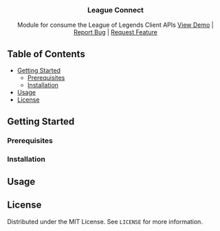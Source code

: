 <br />
<p align="center">
  <h3 align="center">League Connect</h3>

  <p align="center">
    Module for consume the League of Legends Client APIs
    <a href="https://github.com/supergrecko/league-connect">View Demo</a>
    |
    <a href="https://github.com/supergrecko/league-connect/issues">Report Bug</a>
    |
    <a href="https://github.com/supergrecko/league-connect/issues">Request Feature</a>
  </p>
</p>

## Table of Contents

* [Getting Started](#getting-started)
  * [Prerequisites](#prerequisites)
  * [Installation](#installation)
* [Usage](#usage)
* [License](#license)

## Getting Started

### Prerequisites

### Installation

## Usage

## License

Distributed under the MIT License. See `LICENSE` for more information.
